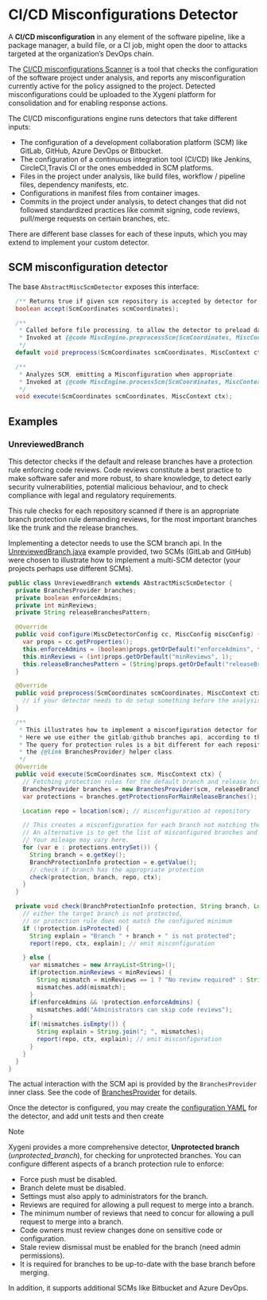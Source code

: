 # CI/CD Misconfigurations Detector

A **CI/CD misconfiguration** in any element of the software pipeline, like a package manager, a build file, or a CI job, might open the door to attacks targeted at the organization’s DevOps chain.

The [CI/CD misconfigurations Scanner](https://docs.xygeni.io/xygeni-products/software-supply-chain-security-sscs/ci-cd-scanner) is a tool that checks the configuration of the software project under analysis, and reports any misconfiguration currently active for the policy assigned to the project. Detected misconfigurations could be uploaded to the Xygeni platform for consolidation and for enabling response actions.

The CI/CD misconfigurations engine runs detectors that take different inputs:

- The configuration of a development collaboration platform (SCM) like GitLab, GitHub, Azure DevOps or Bitbucket. 
- The configuration of a continuous integration tool (CI/CD) like Jenkins, CircleCI,Travis CI or the ones embedded in SCM platforms.
- Files in the project under analysis, like build files, workflow / pipeline files, dependency manifests, etc.
- Configurations in manifest files from container images.
- Commits in the project under analysis, to detect changes that did not followed standardized practices like commit signing, code reviews, pull/merge requests on certain branches, etc.

There are different base classes for each of these inputs, which you may extend to implement your custom detector.

## SCM misconfiguration detector

The base `AbstractMiscScmDetector` exposes this interface:

```java
  /** Returns true if given scm repository is accepted by detector for processing. */
  boolean accept(ScmCoordinates scmCoordinates);

  /**
   * Called before file processing, to allow the detector to preload data from the SCM or CI/CD system.
   * Invoked at {@code MiscEngine.preprocessScm(ScmCoordinates, MiscContext, List)}
   */
  default void preprocess(ScmCoordinates scmCoordinates, MiscContext ctx) {}

  /**
   * Analyzes SCM, emitting a Misconfiguration when appropriate.
   * Invoked at {@code MiscEngine.processScm(ScmCoordinates, MiscContext, List)}.
   */
  void execute(ScmCoordinates scmCoordinates, MiscContext ctx);
```

## Examples

### UnreviewedBranch

This detector checks if the default and release branches have a protection rule enforcing code reviews.
Code reviews constitute a best practice to make software safer and more robust, to share knowledge, to detect early security vulnerabilities, potential malicious behaviour, and to check compliance with legal and regulatory requirements. 

This rule checks for each repository scanned if there is an appropriate branch protection rule demanding reviews, for the most important branches like the trunk and the release branches.

Implementing a detector needs to use the SCM branch api. In the [UnreviewedBranch.java](../src/main/java/io/xygeni/extensions/custom_detectors/misconfigurations/UnreviewedBranch.java) example provided, two SCMs (GitLab and GitHub) were chosen to illustrate how to implement a multi-SCM detector (your projects perhaps use different SCMs).

```java
public class UnreviewedBranch extends AbstractMiscScmDetector {
  private BranchesProvider branches;
  private boolean enforceAdmins;
  private int minReviews;
  private String releaseBranchesPattern;

  @Override
  public void configure(MiscDetectorConfig cc, MiscConfig miscConfig) {
    var props = cc.getProperties();
    this.enforceAdmins = (boolean)props.getOrDefault("enforceAdmins", false);
    this.minReviews = (int)props.getOrDefault("minReviews", 1);
    this.releaseBranchesPattern = (String)props.getOrDefault("releaseBranchesPattern", "^release/.+$");
  }

  @Override
  public void preprocess(ScmCoordinates scmCoordinates, MiscContext ctx) {
    // if your detector needs to do setup something before the analysis, do it here
  }

  /**
   * This illustrates how to implement a misconfiguration detector for SCM repositories, using the SCM api.
   * Here we use either the gitlab/github branches api, according to the target repository.
   * The query for protection rules is a bit different for each repository, we encapsulate the details in
   * the {@link BranchesProvider} helper class.
   */
  @Override
  public void execute(ScmCoordinates scm, MiscContext ctx) {
    // Fetching protection rules for the default branch and release branches is abstracted here
    BranchesProvider branches = new BranchesProvider(scm, releaseBranchesPattern);
    var protections = branches.getProtectionsForMainReleaseBranches();

    Location repo = location(scm); // misconfiguration at repository

    // This creates a misconfiguration for each branch not matching the requested protection
    // An alternative is to get the list of misconfigured branches and emit a single misconfiguration for all of them
    // Your mileage may vary here.
    for (var e : protections.entrySet()) {
      String branch = e.getKey();
      BranchProtectionInfo protection = e.getValue();
      // check if branch has the appropriate protection
      check(protection, branch, repo, ctx);
    }
  }

  private void check(BranchProtectionInfo protection, String branch, Location repo, MiscContext ctx) {
    // either the target branch is not protected,
    // or protection rule does not match the configured minimum
    if (!protection.isProtected) {
      String explain = "Branch " + branch + " is not protected";
      report(repo, ctx, explain); // emit misconfiguration

    } else {
      var mismatches = new ArrayList<String>();
      if(protection.minReviews < minReviews) {
        String mismatch = minReviews == 1 ? "No review required" : String.format("Minimum number of reviews required: %d, but branch requires only %s", minReviews, protection.minReviews);
        mismatches.add(mismatch);
      }
      if(enforceAdmins && !protection.enforceAdmins) {
        mismatches.add("Administrators can skip code reviews");
      }
      if(!mismatches.isEmpty()) {
        String explain = String.join("; ", mismatches);
        report(repo, ctx, explain); // emit misconfiguration
      }
    }
  }
}
```

The actual interaction with the SCM api is provided by the `BranchesProvider` inner class. See the code of [BranchesProvider](../src/main/java/io/xygeni/extensions/custom_detectors/misconfigurations/UnreviewedBranch.java) for details.

Once the detector is configured, you may create the [configuration YAML](../src/main/resources/misconfigurations/custom_unreviewed_branch.yml) for the detector, and add unit tests and then create 

> [!NOTE]
> Xygeni provides a more comprehensive detector, **Unprotected branch** (_unprotected_branch_), for checking for unprotected branches. You can configure different aspects of a branch protection rule to enforce:
> - Force push must be disabled.
> - Branch delete must be disabled.
> - Settings must also apply to administrators for the branch.
> - Reviews are required for allowing a pull request to merge into a branch.
> - The minimum number of reviews that need to concur for allowing a pull request to merge into a branch.
> - Code owners must review changes done on sensitive code or configuration.
> - Stale review dismissal must be enabled for the branch (need admin permissions).
> - It is required for branches to be up-to-date with the base branch before merging.
>
> In addition, it supports additional SCMs like Bitbucket and Azure DevOps.

